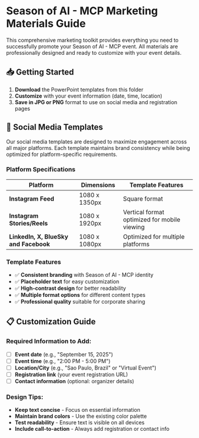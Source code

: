 # Season of AI - MCP Marketing Materials Guide

This comprehensive marketing toolkit provides everything you need to successfully promote your Season of AI - MCP event. All materials are professionally designed and ready to customize with your event details.

## 📥 Getting Started

1. **Download** the PowerPoint templates from this folder
2. **Customize** with your event information (date, time, location)
3. **Save in JPG or PNG** format to use on social media and registration pages

## 📱 Social Media Templates

Our social media templates are designed to maximize engagement across all major platforms. Each template maintains brand consistency while being optimized for platform-specific requirements.

### Platform Specifications

| Platform | Dimensions | Template Features |
|----------|------------|-------------------|
| **Instagram Feed** | 1080 x 1350px | Square format |
| **Instagram Stories/Reels** | 1080 x 1920px | Vertical format optimized for mobile viewing |
| **LinkedIn, X, BlueSky and Facebook** | 1080 x 1080px | Optimized for multiple platforms |

### Template Features
- ✅ **Consistent branding** with Season of AI - MCP identity
- ✅ **Placeholder text** for easy customization
- ✅ **High-contrast design** for better readability
- ✅ **Multiple format options** for different content types
- ✅ **Professional quality** suitable for corporate sharing

## 📋 Customization Guide

### Required Information to Add:
- [ ] **Event date** (e.g., "September 15, 2025")
- [ ] **Event time** (e.g., "2:00 PM - 5:00 PM")
- [ ] **Location/City** (e.g., "Sao Paulo, Brazil" or "Virtual Event")
- [ ] **Registration link** (your event registration URL)
- [ ] **Contact information** (optional: organizer details)

### Design Tips:
- **Keep text concise** - Focus on essential information
- **Maintain brand colors** - Use the existing color palette
- **Test readability** - Ensure text is visible on all devices
- **Include call-to-action** - Always add registration or contact info
